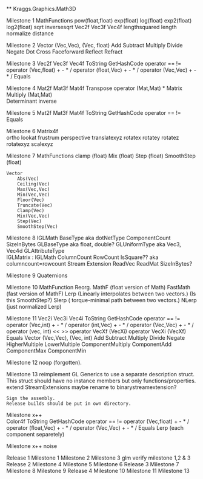 
** Kraggs.Graphics.Math3D

Milestone 1
	MathFunctions
		pow(float,float)
		exp(float)
		log(float)
		exp2(float)
		log2(float)	
		sqrt
		inversesqrt
	Vec2f
	Vec3f
	Vec4f
		lengthsquared
		length		
		normalize
		distance

Milestone 2
	Vector (Vec,Vec), (Vec, float)
		Add 
		Subtract
		Multiply
		Divide
		Negate
		Dot
		Cross
		Faceforward
		Reflect
		Refract

Milestone 3
	Vec2f
	Vec3f
	Vec4f
		ToString
		GetHashCode
		operator == !=
		operator (Vec,float) + - * /
		operator (float,Vec) + - * /
		operator (Vec,Vec)   + - * /
		Equals

Milestone 4
	Mat2f
	Mat3f
	Mat4f
		Transpose
		operator (Mat,Mat) *
	Matrix
		Multiply (Mat,Mat)	
		Determinant
		inverse

Milestone 5
	Mat2f
	Mat3f
	Mat4f
		ToString
		GetHashCode
		operator == !=
		Equals		

Milestone 6
	Matrix4f		
		ortho
		lookat
		frustrum
		perspective
		translatexyz
		rotatex
		rotatey
		rotatez
		rotatexyz
		scalexyz

Milestone 7
	MathFunctions
		clamp (float)
		Mix (float)
		Step (float)
		SmoothStep (float)

	Vector
		Abs(Vec)
		Ceiling(Vec)
		Max(Vec,Vec)
		Min(Vec,Vec)
		Floor(Vec)
		Truncate(Vec)
		Clamp(Vec)
		Mix(Vec,Vec)
		Step(Vec)
		SmoothStep(Vec)

Milestone 8
	IGLMath
		BaseType aka dotNetType
		ComponentCount
		SizeInBytes
		GLBaseType aka float, double?
		GLUniformType aka Vec3, Vec4d
		GLAttributeType				
	IGLMatrix : IGLMath
		ColumnCount
		RowCount
		IsSquare?? aka columncount=rowcount
	Stream Extension
		ReadVec<T>
		ReadMat<T>
	SizeInBytes?

Milestone 9
	Quaternions

Milestone 10
	MathFunction Reorg.
		MathF 		(float version of Math)
		FastMath 	(fast version of MathF)
	Lerp 	(Linearly interpolates between two vectors.) (Is this SmoothStep?)
	Slerp 	( torque-minimal path between two vectors.)
	NLerp	(just normalized Lerp)
		
Milestone 11
	Vec2i
	Vec3i
	Vec4i
		ToString
		GetHashCode
		operator == !=
		operator (Vec,int) + - * /
		operator (int,Vec) + - * /
		operator (Vec,Vec)   + - * /
		operator (vec, int) << >>
		operator VecXf (VecXi)
		operator VecXi (VecXf)
		Equals
	Vector (Vec,Vec), (Vec, int)
		Add 
		Subtract
		Multiply
		Divide
		Negate
		HigherMultiple
		LowerMultiple
		ComponentMultiply
		ComponentAdd
		ComponentMax
		ComponentMin
		
Milestone 12
		noop (forgotten).
		
Milestone 13
	reimplement GL Generics to use
		a separate description struct.
		This struct should have no instance
		members but only functions/properties.
	extend StreamExtensions maybe rename to binarystreamextension?
		
	Sign the assembly.
	Release builds should be put in own directory.
		
Milestone x++	
	Color4f
		ToString
		GetHashCode
		operator == !=
		operator (Vec,float) + - * /
		operator (float,Vec) + - * /
		operator (Vec,Vec)   + - * /
		Equals
		Lerp (each component separetely)

Milestone x++
	noise

Release 1
	Milestone 1
	Milestone 2
	Milestone 3
	glm verify milestone 1,2 & 3
Release 2
	Milestone 4
	Milestone 5
	Milestone 6
Release 3
	Milestone 7
	Milestone 8
	Milestone 9
Release 4
	Milestone 10
	Milestone 11
	Milestone 13